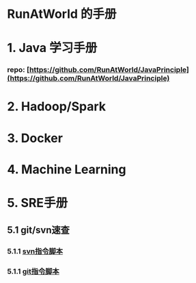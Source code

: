 # RunAtWorld 的手册

# 1. Java 学习手册
### repo: [https://github.com/RunAtWorld/JavaPrinciple](https://github.com/RunAtWorld/JavaPrinciple)
# 2. Hadoop/Spark 
# 3. Docker
# 4. Machine Learning
# 5. SRE手册
## 5.1 git/svn速查
### 5.1.1 [svn指令脚本](./svn_cmd.txt)
### 5.1.1 [git指令脚本](./git_cmd.txt)

